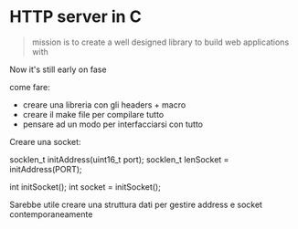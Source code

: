 # HTTP server in C

> mission is to create a well designed library to build web applications with

Now it's still early on fase

come fare: 
- creare una libreria con gli headers + macro
- creare il make file per compilare tutto
- pensare ad un modo per interfacciarsi con tutto

Creare una socket:

socklen_t initAddress(uint16_t port);
socklen_t lenSocket = initAddress(PORT);

int initSocket();
int socket = initSocket();

Sarebbe utile creare una struttura dati per gestire address e socket contemporaneamente